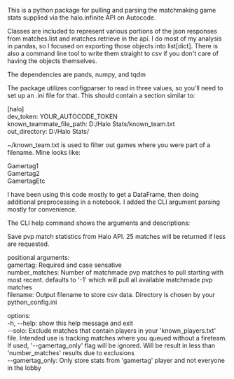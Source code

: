 This is a python package for pulling and parsing the matchmaking game stats supplied via the halo.infinite API on Autocode.

Classes are included to represent various portions of the json responses from matches.list and matches.retrieve in the api. I do most of my analysis in pandas, 
so I focused on exporting those objects into list[dict]. There is also a command line tool to write them straight to csv if you don't care of having the objects
themselves.

The dependencies are pands, numpy, and tqdm

The package utilizes configparser to read in three values, so you'll need to set up an .ini file for that. This should contain a section similar to:

[halo]  
dev_token: YOUR_AUTOCODE_TOKEN  
known_teammate_file_path: D:/Halo Stats/known_team.txt  
out_directory: D:/Halo Stats/  

~/known_team.txt is used to filter out games where you were part of a filename. Mine looks like:

Gamertag1  
Gamertag2  
GamertagEtc  

I have been using this code mostly to get a DataFrame, then doing additional preprocessing in a notebook. I added the CLI argument parsing mostly for convenience. 

The CLI help command shows the arguments and descriptions:

Save pvp match statistics from Halo API. 25 matches will be returned if less are requested.

positional arguments:  
  gamertag:         Required and case sensative  
  number_matches:   Number of matchmade pvp matches to pull starting with most recent. defaults to '-1' which will pull all available matchmade pvp matches  
  filename:         Output filename to store csv data. Directory is chosen by your python_config.ini  

options:  
  -h, --help:       show this help message and exit  
  --solo:           Exclude matches that contain players in your 'known_players.txt' file. Intended use is tracking matches where you queued without a fireteam. If used, '--gamertag_only' flag will be ignored. Will be result in less than 'number_matches' results due to exclusions  
  --gamertag_only:  Only store stats from 'gamertag' player and not everyone in the lobby  
